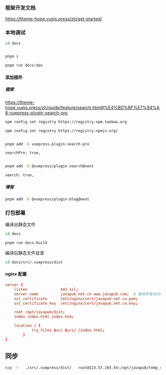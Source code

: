 ### 框架开发文档

https://theme-hope.vuejs.press/zh/get-started/

### 本地调试

```bash
cd docs


pnpm i

pnpm run docs:dev
```

#### 添加插件

##### 搜索

https://theme-hope.vuejs.press/zh/guide/feature/search.html#%E4%BD%BF%E7%94%A8-vuepress-plugin-search-pro


```bash
npm config set registry https://registry.npm.taobao.org

npm config set registry https://registry.npmjs.org/
```


```bash

pnpm add -D vuepress-plugin-search-pro

searchPro: true,
```

```bash

pnpm add -D @vuepress/plugin-search@next

search: true,
```



##### 博客

```bash
pnpm add -D @vuepress/plugin-blog@next
```



### 打包部署

编译出静态文件

```bash
cd docs

pnpm run docs:build
```

编译后静态文件目录

```bash
cd docs/src/.vuepress/dist
```



#### nginx 配置

```conf
server {
	listen               443 ssl;
	server_name          javapub.net.cn www.javapub.com;  # 接收所有访问443端口的请求
	ssl_certificate      /etc/nginx/cert/javapub.net.cn.pem;
	ssl_certificate_key  /etc/nginx/cert/javapub.net.cn.key;

	root /opt/javapub/dist;
	index index.html index.htm;

	location / {
		    try_files $uri $uri/ /index.html;
        }
}
```



## 同步

```bash
scp -r   ./src/.vuepress/dist/   root@123.57.165.54:/opt/javapub/temp_sc
```

